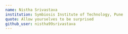 ```yaml
---
name: Nistha Srivastava
institution: Symbiosis Institute of Technology, Pune
quote: Allow yourselves to be surprised
github_user: nistha99srivastava
---
```

